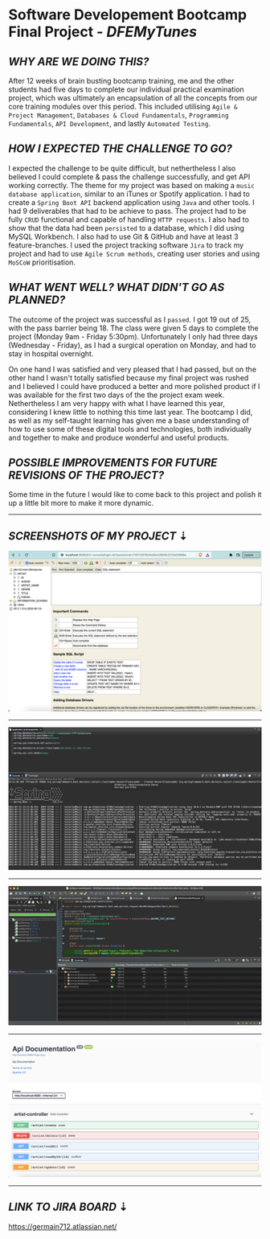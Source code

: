 # Software Developement Bootcamp Final Project - _DFEMyTunes_

## _WHY ARE WE DOING THIS?_

After 12 weeks of brain busting bootcamp training, me and the other students had five days to complete our individual practical examination project, which was ultimately an encapsulation of all the concepts from our core training modules over this period. This included utilising `Agile & Project Management`, `Databases & Cloud Fundamentals`, `Programming Fundamentals`, `API Development`, and lastly `Automated Testing`.

## _HOW I EXPECTED THE CHALLENGE TO GO?_

I expected the challenge to be quite difficult, but nethertheless I also believed I could complete & pass the challenge successfully, and get API working correctly. The theme for my project was based on making a `music database application`, similar to an iTunes or Spotify application. I had to create a `Spring Boot API` backend application using `Java` and other tools. I had 9 deliverables that had to be achieve to pass. The project had to be fully `CRUD` functional and capable of handling `HTTP requests`. I also had to show that the data had been `persisted` to a database, which I did using MySQL Workbench. I also had to use Git & GitHub and have at least 3 feature-branches. I used the project tracking software `Jira` to track my project and had to use `Agile Scrum methods`, creating user stories and using `MoSCoW` prioritisation.

## _WHAT WENT WELL? WHAT DIDN'T GO AS PLANNED?_

The outcome of the project was successful as I `passed`. I got 19 out of 25, with the pass barrier being 18. The class were given 5 days to complete the project (Monday 9am - Friday 5:30pm). Unfortunately I only had three days (Wednesday - Friday), as I had a surgical operation on Monday, and had to stay in hospital overnight.

On one hand I was satisfied and very pleased that I had passed, but on the other hand I wasn't totally satisfied because my final project was rushed and I believed I could have produced a better and more polished product if I was available for the first two days of the the project exam week.
Nethertheless I am very happy with what I have learned this year, considering I knew little to nothing this time last year. The bootcamp I did, as well as my self-taught learning has given me a base understanding of how to use some of these digital tools and technologies, both individually and together to make and produce wonderful and useful products.

## _POSSIBLE IMPROVEMENTS FOR FUTURE REVISIONS OF THE PROJECT?_

Some time in the future I would like to come back to this project and polish it up a little bit more to make it more dynamic.

---

## _SCREENSHOTS OF MY PROJECT_ ⇣

![H2 database connection](Screenshots%20For%20Project/Screenshot%202022-07-15%20Connecting%20To%20H2%20Database.png)

---

![Showing persistance to MySQL database](Screenshots%20For%20Project/Screenshot%202022-07-15%20Eclipse%20Sprin%20Boot%20Test%20Connecting%20To%20MySQL_Persistance.png)

---

![J Unit test - pass](Screenshots%20For%20Project/Screenshot%202022-07-15%20J%20Unit%20Test%20Pass.png)

---

![Swagger API documentantion](Screenshots%20For%20Project/Screenshot%202022-07-15%20Swagger.png)

[def]: Screenshots%20For%20Project/Screenshot%202022-07-15%20Connecting%20To%20H2%20Database.png

---

## _LINK TO JIRA BOARD_ ⇣

https://germain712.atlassian.net/
